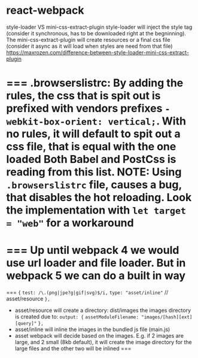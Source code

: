 # react-webpack

style-loader VS mini-css-extract-plugin
style-loader will inject the style tag (consider it synchronous, has to be downloaded right at the begninning). The mini-css-extract-plugin will create resources or a final css file (consider it async as it will load when styles are need from that file)
https://maxrozen.com/difference-between-style-loader-mini-css-extract-plugin


===
.browserslistrc: By adding the rules, the css that is spit out is prefixed with vendors prefixes `-webkit-box-orient: vertical;`. With no rules, it will default to spit out a css file, that is equal with the one loaded
Both Babel and PostCss is reading from this list.
NOTE: Using `.browserslistrc` file, causes a bug, that disables the hot reloading. Look the implementation with `let target = "web"` for a workaround
===


===
Up until webpack 4 we would use url loader and file loader. But in webpack 5 we can do a built in way
===

===
`{`
    `test: /\.(png|jpe?g|gif|svg)$/i,`
    `type: "asset/inline"` // asset/resource
`},`
* asset/resource will create a directory: dist/images
  the images directory is created due to:
  `output: {`
        `assetModuleFilename: "images/[hash][ext][query]"`
    `},`
* asset/inline will inline the images in the bundled js file (main.js)
* asset webpack will decide based on the images. E.g. if 2 images are large, and 2 small (8kb default), it will create the image directory for the large files and the other two will be inlined
===